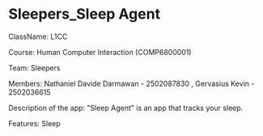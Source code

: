 # Sleepers_Sleep Agent

ClassName: L1CC

Course: Human Computer Interaction (COMP6800001)

Team: Sleepers

Members: Nathaniel Davide Darmawan - 2502087830 , Gervasius Kevin - 2502036615

Description of the app: "Sleep Agent" is an app that tracks your sleep.

Features: Sleep
